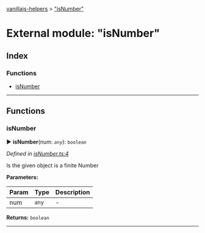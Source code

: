 [vanillajs-helpers](../README.md) > ["isNumber"](../modules/_isnumber_.md)



# External module: "isNumber"

## Index

### Functions

* [isNumber](_isnumber_.md#isnumber)



---
## Functions
<a id="isnumber"></a>

###  isNumber

► **isNumber**(num: *`any`*): `boolean`



*Defined in [isNumber.ts:4](https://github.com/Tokimon/vanillajs-helpers/blob/cf259dc/isNumber.ts#L4)*



Is the given object is a finite Number


**Parameters:**

| Param | Type | Description |
| ------ | ------ | ------ |
| num | `any`   |  - |





**Returns:** `boolean`





___


